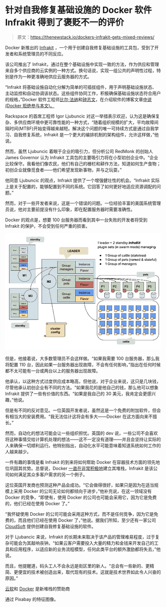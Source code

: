 # 针对自我修复基础设施的 Docker 软件 Infrakit 得到了褒贬不一的评价

> 原文：<https://thenewstack.io/dockers-infrakit-gets-mixed-reviews/>

Docker 新推出的 [Infrakit](https://github.com/docker/infrakit) ，一个用于创建自我修复基础设施的工具包，受到了开发者和系统管理员的不同反应。

该公司推出了 Infrakit，通过在整个基础设施中实现一致的方法，作为供应和管理来自多个供应商的云实例的一种方式。换句话说，实现一组公共的声明性过程，特别是作为一种更准确地供应云服务器的方式。

“Infrakit 将基础设施自动化分解为简单的可插拔组件，用于声明基础设施状态、主动监控和自动协调该状态。这些组件协同工作，积极确保基础设施状态符合用户的规格，”Docker 软件工程师[比尔·法纳](https://github.com/wfarner)和[钟志文](https://github.com/chungers)，在介绍软件的博客文章[中说(Docker 拒绝参与本文)。](https://blog.docker.com/2016/10/introducing-infrakit-an-open-source-toolkit-for-declarative-infrastructure/)

Rackspace 的首席工程师 Igor Ljubuncic 对这一举措表示欢迎，认为这是确保复杂、多供应商环境中更可靠性能的一种方式，“随着组织规模的扩大，平均故障间隔时间(MTBF)开始变得越来越短。解决这个问题的唯一可持续方式是通过自我学习、自我修复系统，Infrakit 是一个更大的编排机制的架构组件，允许这样做，”他说。

然而，虽然 Ljubuncic 着眼于企业的吸引力，但分析公司 RedMonk 的创始人 James Governor 认为 Infrakit 工具包的主要吸引力将在小型初创企业中。“企业比较保守。我看他们像农民，他们有自己的栅栏和耕作方法，知道如何生产食物；初创企业就像觅食者——他们希望发现新事物，并与之玩耍。”

他同意 Ljubuncic 的观点，Infrakit 提供了一个增强健壮性的机会。“Infrakit 实际上是关于配置的，能够配置到不同的系统。它回答了如何更好地适应资源调配的问题。”

然而，对于一些开发者来说，这是一个错误的问题。一位经验丰富的美国系统管理员说，他对主要前提没有什么印象，即在配置服务器时需要准确性。

Docker 的观点是，想要 100 台服务器而看到其中一台失败的开发者将受到 Infrakit 的保护，不会受到任何严重的损害。

[![infrakit](img/e503db214809d3940db5f3971ab9702e.png)](https://github.com/docker/infrakit)

但是，他接着说，大多数管理员不会这样做。“如果我需要 100 台服务器，那么我将配置 110 台，因此如果一台服务器出现故障，不会有任何影响，”指出在任何时候都不太可能有一台或两台以上的服务器出现故障。

他承认，以这种方式过度供应成本略高，但他说，对于企业来说，这只是几块钱，尽管他承认初创企业有不同的方法。“如果我花的是他自己的钱，那么他可以想象 Infrakit 提供了一些有价值的东西。“如果是我自己的 30 美元，我肯定会更感兴趣，”他说。

但是有不同的反对意见。一位英国开发者说，虽然这是一个免费的附加软件，但会有相当大的安装费用。“我无法估计这将会有多大——Docker 在这方面向来不擅长。”

然而，自动化的想法可能会让一些组织担忧。英国的 dev 说，一些公司不会喜欢将这种事情交给计算机处理的想法——这不一定没有道理——并且会坚持让实际的人来确保一切顺利运行。他特别指出，自动化水平可能意味着知道系统如何工作的人越来越少。

一件有趣的事情是看 Infrakit 的到来将如何帮助 Docker 在容器技术方面的领先地位巩固其优势。总督说，Docker [一直在非常积极地](https://thenewstack.io/dockers-plan-dominate-enterprise-data-center/)建立其堆栈，Infrakit 是该公司如何满足其众多客户需求的另一个例子。

这位英国开发商也预测这种产品会成功。“它会做得很好，如果只是因为在适当规模上采用 Docker 的公司无论如何都倾向于进步，”他补充说，在这一领域没有 Docker 的竞争，“即使有，使用 Docker 的公司也可能会采用它，因为它是免费的，他们已经在使用 Docker 了。”

“我怀疑使用 Docker 的公司可能会采用这种方式，而不是任何竞争，因为它是免费的，而且他们已经在使用 Docker 了，”他说。据我们所知，至少还有一家公司 [CloudSoft](https://cloudsoft.io/) 提供创建自我修复基础设施的软件。

对于 Ljubancic 来说，Infrakit 的长期未来取决于该产品的管理难易程度，过于复杂可能会为其敲响丧钟。“如果云客户需要投入大量的精力和金钱来开发自己的工具和应用程序，以适应新的业务流程模型，任何此类平台的额外激励都将失去，”他说。

而且，他提醒道，码头工人不会永远是街区里的新人。“总会有一些新的、更精简、更便宜的技术被创造出来，取代现有的技术。这就是技术世界如此令人兴奋的原因。”

[云软](https://cloudsoft.io/)和 [Docker](https://www.mirantis.com/software/docker/kubernetes/) 是新堆栈的赞助商

通过 Pixabay 的特征图像。

<svg xmlns:xlink="http://www.w3.org/1999/xlink" viewBox="0 0 68 31" version="1.1"><title>Group</title> <desc>Created with Sketch.</desc></svg>